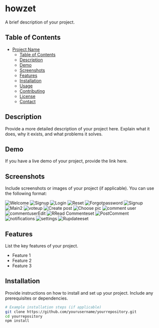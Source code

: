 # howzet
A brief description of your project.

## Table of Contents

- [Project Name](#project-name)
  - [Table of Contents](#table-of-contents)
  - [Description](#description)
  - [Demo](#demo)
  - [Screenshots](#screenshots)
  - [Features](#features)
  - [Installation](#installation)
  - [Usage](#usage)
  - [Contributing](#contributing)
  - [License](#license)
  - [Contact](#contact)

## Description

Provide a more detailed description of your project here. Explain what it does, why it exists, and what problems it solves.

## Demo

If you have a live demo of your project, provide the link here.

## Screenshots

Include screenshots or images of your project (if applicable). You can use the following format:

![Welcome](/Welcome.png)
![Signup](/Signup.png)
![Login](/Login.png)
![Reset](/Reset.png)
![Forgotpassword](/Forgotpssword.png)
![Signup](/Main.png)
![Main2](/Mainmain.png)
![voteup](/voteup.png)
![Create post](/Createpost.png)
![Choose pic](/Choosepic.png)
![comment user](/commentuser.png)
![commentuserEdit](/commentuserEdit.png)
![RRead Commenteset](/ReadComment.png)
![PostComment](/PostComment.png)
![notifications](/notifications.png)
![settings](/settings.png)
![Rupdateeset](/update.png)

## Features

List the key features of your project.

- Feature 1
- Feature 2
- Feature 3

## Installation

Provide instructions on how to install and set up your project. Include any prerequisites or dependencies.

```bash
# Example installation steps (if applicable)
git clone https://github.com/yourusername/yourrepository.git
cd yourrepository
npm install
